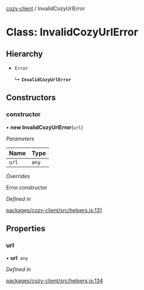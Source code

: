[cozy-client](../README.md) / InvalidCozyUrlError

# Class: InvalidCozyUrlError

## Hierarchy

*   `Error`

    ↳ **`InvalidCozyUrlError`**

## Constructors

### constructor

• **new InvalidCozyUrlError**(`url`)

*Parameters*

| Name | Type |
| :------ | :------ |
| `url` | `any` |

*Overrides*

Error.constructor

*Defined in*

[packages/cozy-client/src/helpers.js:131](https://github.com/cozy/cozy-client/blob/master/packages/cozy-client/src/helpers.js#L131)

## Properties

### url

• **url**: `any`

*Defined in*

[packages/cozy-client/src/helpers.js:134](https://github.com/cozy/cozy-client/blob/master/packages/cozy-client/src/helpers.js#L134)
